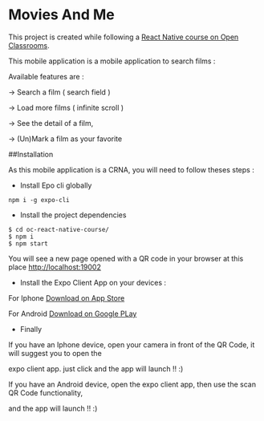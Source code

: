 Movies And Me
=============


This project is created while following a [React Native course on Open Classrooms](https://openclassrooms.com/fr/courses/4902061-developpez-une-application-mobile-react-native).

This mobile application is a mobile application to search films :

Available features are :
 
-> Search a film ( search field )

-> Load more films ( infinite scroll )

-> See the detail of a film,

-> (Un)Mark a film as your favorite


##Installation


As this mobile application is a CRNA, you will need to follow theses steps :


* Install Epo cli globally

```npm i -g expo-cli```


* Install the project dependencies

```
$ cd oc-react-native-course/
$ npm i
$ npm start
```

You will see a new page opened with a QR code in your browser at this place [http://localhost:19002](http://localhost:19002)


* Install the Expo Client App on your devices :

For Iphone [Download on App Store](https://itunes.apple.com/us/app/expo-client/id982107779?mt=8)

For Android [Download on Google PLay](https://play.google.com/store/apps/details?id=host.exp.exponent&hl=fr)


* Finally

If you have an Iphone device, open your camera in front of the QR Code, it will suggest you to open the 

expo client app. just click and the app will launch !! :)

If you have an Android device, open the expo client app, then use the scan QR Code functionality,

and the app will launch !! :)
